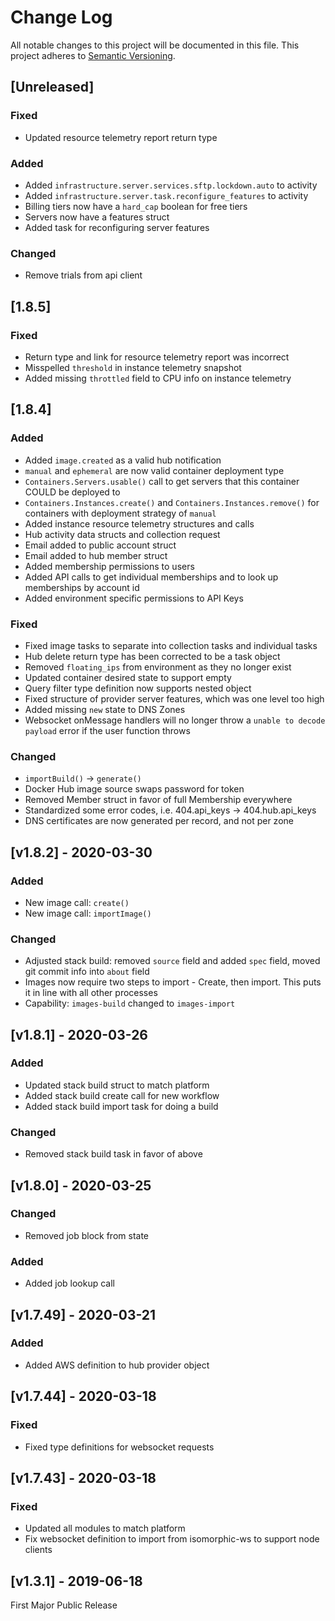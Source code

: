 # Change Log

All notable changes to this project will be documented in this file.
This project adheres to [Semantic Versioning](http://semver.org/).

## [Unreleased]

### Fixed

- Updated resource telemetry report return type

### Added

- Added `infrastructure.server.services.sftp.lockdown.auto` to activity
- Added `infrastructure.server.task.reconfigure_features` to activity
- Billing tiers now have a `hard_cap` boolean for free tiers
- Servers now have a features struct
- Added task for reconfiguring server features

### Changed

- Remove trials from api client

## [1.8.5]

### Fixed

- Return type and link for resource telemetry report was incorrect
- Misspelled `threshold` in instance telemetry snapshot
- Added missing `throttled` field to CPU info on instance telemetry

## [1.8.4]

### Added

- Added `image.created` as a valid hub notification
- `manual` and `ephemeral` are now valid container deployment type
- `Containers.Servers.usable()` call to get servers that this container COULD be deployed to
- `Containers.Instances.create()` and `Containers.Instances.remove()` for containers with deployment strategy of `manual`
- Added instance resource telemetry structures and calls
- Hub activity data structs and collection request
- Email added to public account struct
- Email added to hub member struct
- Added membership permissions to users
- Added API calls to get individual memberships and to look up memberships by account id
- Added environment specific permissions to API Keys

### Fixed

- Fixed image tasks to separate into collection tasks and individual tasks
- Hub delete return type has been corrected to be a task object
- Removed `floating_ips` from environment as they no longer exist
- Updated container desired state to support empty
- Query filter type definition now supports nested object
- Fixed structure of provider server features, which was one level too high
- Added missing `new` state to DNS Zones
- Websocket onMessage handlers will no longer throw a `unable to decode payload` error if the user function throws

### Changed

- `importBuild()` -> `generate()`
- Docker Hub image source swaps password for token
- Removed Member struct in favor of full Membership everywhere
- Standardized some error codes, i.e. 404.api_keys -> 404.hub.api_keys
- DNS certificates are now generated per record, and not per zone

## [v1.8.2] - 2020-03-30

### Added

- New image call: `create()`
- New image call: `importImage()`

### Changed

- Adjusted stack build: removed `source` field and added `spec` field, moved git commit info into `about` field
- Images now require two steps to import - Create, then import. This puts it in line with all other processes
- Capability: `images-build` changed to `images-import`

## [v1.8.1] - 2020-03-26

### Added

- Updated stack build struct to match platform
- Added stack build create call for new workflow
- Added stack build import task for doing a build

### Changed

- Removed stack build task in favor of above

## [v1.8.0] - 2020-03-25

### Changed

- Removed job block from state

### Added

- Added job lookup call

## [v1.7.49] - 2020-03-21

### Added

- Added AWS definition to hub provider object

## [v1.7.44] - 2020-03-18

### Fixed

- Fixed type definitions for websocket requests

## [v1.7.43] - 2020-03-18

### Fixed

- Updated all modules to match platform
- Fix websocket definition to import from isomorphic-ws to support node clients

## [v1.3.1] - 2019-06-18

First Major Public Release
